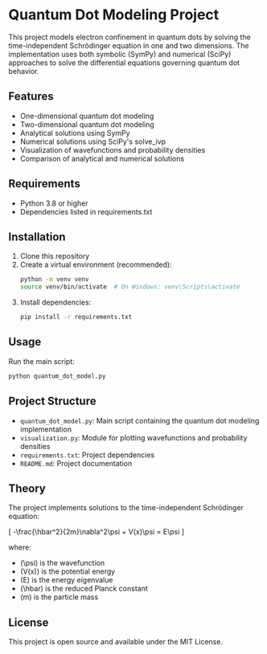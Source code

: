 # Quantum Dot Modeling Project

This project models electron confinement in quantum dots by solving the time-independent Schrödinger equation in one and two dimensions. The implementation uses both symbolic (SymPy) and numerical (SciPy) approaches to solve the differential equations governing quantum dot behavior.

## Features

- One-dimensional quantum dot modeling
- Two-dimensional quantum dot modeling
- Analytical solutions using SymPy
- Numerical solutions using SciPy's solve_ivp
- Visualization of wavefunctions and probability densities
- Comparison of analytical and numerical solutions

## Requirements

- Python 3.8 or higher
- Dependencies listed in requirements.txt

## Installation

1. Clone this repository
2. Create a virtual environment (recommended):
   ```bash
   python -m venv venv
   source venv/bin/activate  # On Windows: venv\Scripts\activate
   ```
3. Install dependencies:
   ```bash
   pip install -r requirements.txt
   ```

## Usage

Run the main script:
```bash
python quantum_dot_model.py
```

## Project Structure

- `quantum_dot_model.py`: Main script containing the quantum dot modeling implementation
- `visualization.py`: Module for plotting wavefunctions and probability densities
- `requirements.txt`: Project dependencies
- `README.md`: Project documentation

## Theory

The project implements solutions to the time-independent Schrödinger equation:

\[ -\frac{\hbar^2}{2m}\nabla^2\psi + V(x)\psi = E\psi \]

where:
- \(\psi\) is the wavefunction
- \(V(x)\) is the potential energy
- \(E\) is the energy eigenvalue
- \(\hbar\) is the reduced Planck constant
- \(m\) is the particle mass

## License

This project is open source and available under the MIT License. 